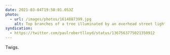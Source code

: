 ```yaml
---
date: 2021-03-04T19:50:01.053Z
photo:
  - url: /images/photos/1614887399.jpg
    alt: Top branches of a tree illuminated by an overhead street light.
syndication:
  - https://twitter.com/paulrobertlloyd/status/1367563775021350912
---
```

Twigs.
